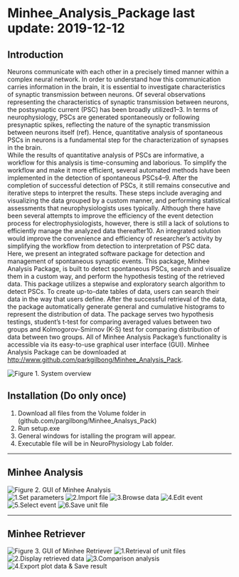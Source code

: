 # Minhee_Analysis_Package last update: 2019-12-12
 ## Introduction  
  Neurons communicate with each other in a precisely timed manner within a complex neural network. In order to understand how this communication carries information in the brain, it is essential to investigate characteristics of synaptic transmission between neurons. Of several observations representing the characteristics of synaptic transmission between neurons, the postsynaptic current (PSC) has been broadly utilized1–3. In terms of neurophysiology, PSCs are generated spontaneously or following presynaptic spikes, reflecting the nature of the synaptic transmission between neurons itself (ref). Hence, quantitative analysis of spontaneous PSCs in neurons is a fundamental step for the characterization of synapses in the brain.   
 While the results of quantitative analysis of PSCs are informative, a workflow for this analysis is time-consuming and laborious. To simplify the workflow and make it more efficient, several automated methods have been implemented in the detection of spontaneous PSCs4–9. After the completion of successful detection of PSCs, it still remains consecutive and iterative steps to interpret the results. These steps include averaging and visualizing the data grouped by a custom manner, and performing statistical assessments that neurophysiologists uses typically. Although there have been several attempts to improve the efficiency of the event detection process for electrophysiologists, however, there is still a lack of solutions to efficiently manage the analyzed data thereafter10. An integrated solution would improve the convenience and efficiency of researcher’s activity by simplifying the workflow from detection to interpretation of PSC data.     
 Here, we present an integrated software package for detection and management of spontaneous synaptic events. This package, Minhee Analysis Package, is built to detect spontaneous PSCs, search and visualize them in a custom way, and perform the hypothesis testing of the retrieved data. This package utilizes a stepwise and exploratory search algorithm to detect PSCs. To create up-to-date tables of data, users can search their data in the way that users define. After the successful retrieval of the data, the package automatically generate general and cumulative histograms to represent the distribution of data. The package serves two hypothesis testings, student’s t-test for comparing averaged values between two groups and Kolmogorov-Smirnov (K-S) test for comparing distribution of data between two groups. All of Minhee Analysis Package’s functionality is accessible via its easy-to-use graphical user interface (GUI). Minhee Analysis Package can be downloaded at http://www.github.com/parkgilbong/Minhee_Analysis_Pack.   
  
![Figure 1. System overview](https://github.com/parkgilbong/Minhee_Analysis_Pack/blob/master/Minhee%20Analysis/System%20overview.PNG) 
  
 ## Installation (Do only once)  
  1. Download all files from the Volume folder in (github.com/pargilbong/Minhee_Analsys_Pack)
  2. Run setup.exe 
  3. General windows for istalling the program will appear.
  4. Executable file will be in NeuroPhysiology Lab folder.    
 *****
  ## **Minhee Analysis**
 ![Figure 2. GUI of Minhee Analysis](https://github.com/parkgilbong/Minhee_Analysis_Pack/blob/master/Minhee%20Analysis/Screenshot%20of%20Minhee%20Analysis.png)  
![1.Set parameters](https://github.com/parkgilbong/Minhee_Analysis_Pack/blob/master/Use%20Example/Minhee_Analysis_step_1.PNG)
![2.Import file](https://github.com/parkgilbong/Minhee_Analysis_Pack/blob/master/Use%20Example/Minhee_Analysis_step_2.PNG)
![3.Browse data](https://github.com/parkgilbong/Minhee_Analysis_Pack/blob/master/Use%20Example/Minhee_Analysis_step_3.PNG)
![4.Edit event](https://github.com/parkgilbong/Minhee_Analysis_Pack/blob/master/Use%20Example/Minhee_Analysis_step_4.PNG)
![5.Select event](https://github.com/parkgilbong/Minhee_Analysis_Pack/blob/master/Use%20Example/Minhee_Analysis_step_5.PNG)
![6.Save unit file](https://github.com/parkgilbong/Minhee_Analysis_Pack/blob/master/Use%20Example/Minhee_Analysis_step_6.PNG)
*****
 ## **Minhee Retriever**
![Figure 3. GUI of Minhee Retriever](https://github.com/parkgilbong/Minhee_Analysis_Pack/blob/master/Minhee%20Retriever/Screenshot%20of%20Minhee%20Retriever.png)
![1.Retrieval of unit files](https://github.com/parkgilbong/Minhee_Analysis_Pack/blob/master/Use%20Example/Minhee_Retriever_step_1.PNG)
![2.Display retrieved data](https://github.com/parkgilbong/Minhee_Analysis_Pack/blob/master/Use%20Example/Minhee_Retriever_step_2.PNG)
![3.Comparison analysis](https://github.com/parkgilbong/Minhee_Analysis_Pack/blob/master/Use%20Example/Minhee_Retriever_step_3.PNG)
![4.Export plot data & Save result](https://github.com/parkgilbong/Minhee_Analysis_Pack/blob/master/Use%20Example/Minhee_Retriever_step_4.PNG)
